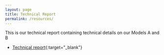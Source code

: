 ```yaml
---
layout: page
title: Technical Report
permalink: /resources/
---
```


This is our technical report containing technical details on our Models A and B
- [Technical report](https://www.overleaf.com/read/chbzhbjgjhpt){:target="_blank"}
